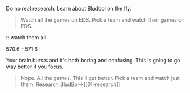 Do no real research. Learn about Bludbol on the fly.

> Watch all the games on EDS.
> Pick a team and watch their games on EDS.

:: watch them all

570.6 - 571.6

Your brain bursts and it's both boring and confusing. This is going to go way better if you focus.

> Nope. All the games. This'll get better.
> Pick a team and watch just them.
> Research BludBol->[[01-research]]